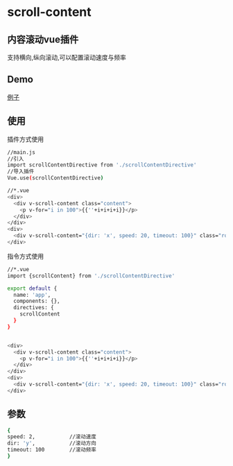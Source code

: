 # scroll-content

## 内容滚动vue插件

支持横向,纵向滚动,可以配置滚动速度与频率

## Demo

[例子](https://zeminglun.github.io/scrollContent/index.html)

## 使用

插件方式使用
```bash
//main.js
//引入
import scrollContentDirective from './scrollContentDirective'
//导入插件
Vue.use(scrollContentDirective)

//*.vue
<div>
  <div v-scroll-content class="content">
    <p v-for="i in 100">{{''+i+i+i+i}}</p>
  </div>
</div>
<div>
  <div v-scroll-content="{dir: 'x', speed: 20, timeout: 100}" class="row"><span v-for="i in 100">{{''+i+i+i+i}}</span></div>
</div>
```

指令方式使用
```bash
//*.vue
import {scrollContent} from './scrollContentDirective'

export default {
  name: 'app',
  components: {},
  directives: {
    scrollContent
  }
}


<div>
  <div v-scroll-content class="content">
    <p v-for="i in 100">{{''+i+i+i+i}}</p>
  </div>
</div>
<div>
  <div v-scroll-content="{dir: 'x', speed: 20, timeout: 100}" class="row"><span v-for="i in 100">{{''+i+i+i+i}}</span></div>
</div>
```

## 参数
```bash
{
speed: 2,           //滚动速度
dir: 'y',           //滚动方向
timeout: 100        //滚动频率
}
```
